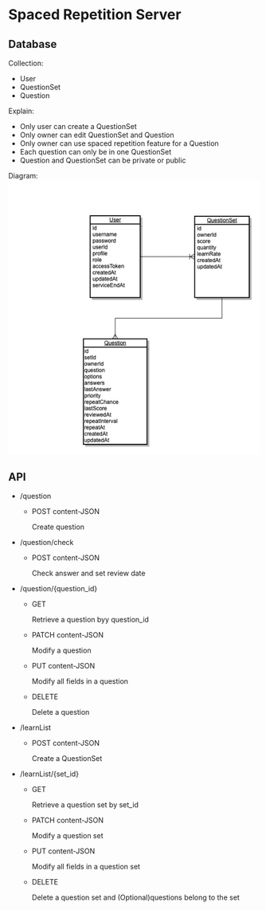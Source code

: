 # Spaced Repetition Server

## Database
Collection:
* User
* QuestionSet
* Question

Explain:

* Only user can create a QuestionSet
* Only owner can edit QuestionSet and Question
* Only owner can use spaced repetition feature for a Question
* Each question can only be in one QuestionSet
* Question and QuestionSet can be private or public

Diagram:
<img src="dml.jpg" width="600">
## API
* /question
  * POST content-JSON
    
    Create question
* /question/check
  * POST content-JSON
    
    Check answer and set review date

* /question/{question_id}    
  * GET
    
    Retrieve a question byy question_id
    
  * PATCH content-JSON
    
    Modify a question
    
  * PUT content-JSON
    
    Modify all fields in a question
    
  * DELETE
    
    Delete a question
    
* /learnList
    * POST content-JSON
    
      Create a QuestionSet
* /learnList/{set_id}
    * GET

      Retrieve a question set by set_id

    * PATCH content-JSON

      Modify a question set

    * PUT content-JSON

      Modify all fields in a question set

  * DELETE

    Delete a question set and (Optional)questions belong to the set
        
    

